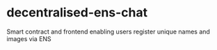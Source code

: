 # decentralised-ens-chat
Smart contract and frontend enabling users register unique names and images via ENS
